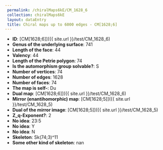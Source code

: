 ```yaml
--- 
 permalink: /chiralMaps6kE/CM_1628_6 
 collection: chiralMaps6kE
 layout: dataEntry
 title: Chiral maps up to 6000 edges - CM[1628;6]
---
```


- **ID**: [CM[1628;6]]({{ site.url }}/test/CM_1628_6)
- **Genus of the underlying surface**: 741
- **Length of the face**: 44
- **Valency**: 44
- **Length of the Petrie polygon**: 74
- **Is the automorphism group solvable?**: S
- **Number of vertices**: 74
- **Number of edges**: 1628
- **Number of faces**: 74
- **The map is self-**: Du
- **Dual map**: [CM[1628;6]]({{ site.url }}/test/CM_1628_6)
- **Mirror (enantihomorphic) map**: [CM[1628;5]]({{ site.url }}/test/CM_1628_5)
- **Dual of the mirror image**: [CM[1628;5]]({{ site.url }}/test/CM_1628_5)
- **Z_q-Exponent?**: 2
- **No idea**:  23:5
- **No idea**: Y
- **No idea**: N
- **Skeleton**: Sk(74;3)^11
- **Some other kind of skeleton**: nan
